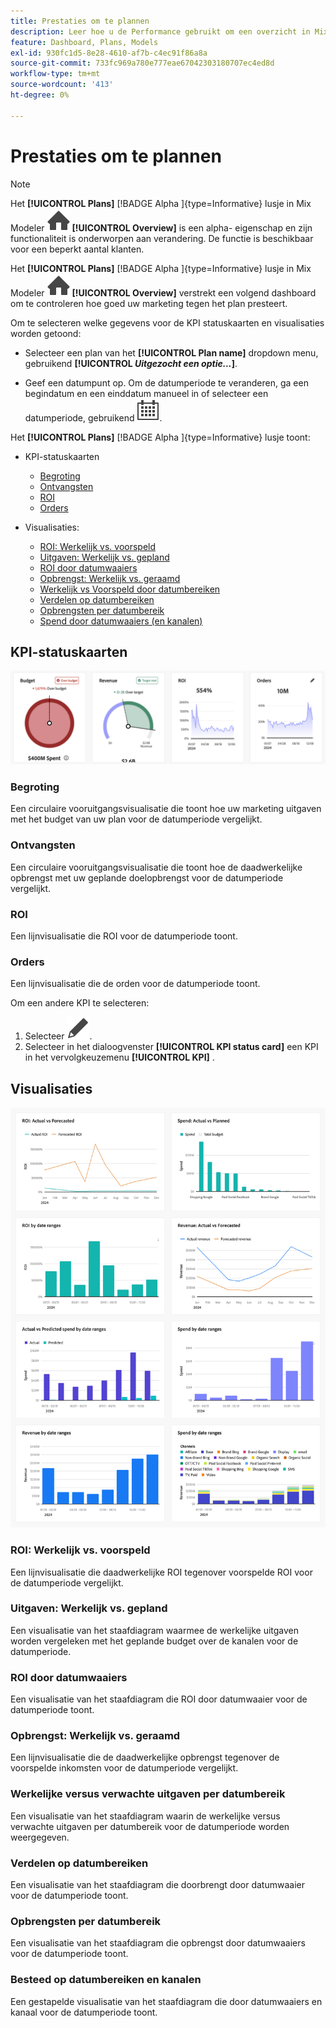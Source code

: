 ```yaml
---
title: Prestaties om te plannen
description: Leer hoe u de Performance gebruikt om een overzicht in Mix Modeler te plannen.
feature: Dashboard, Plans, Models
exl-id: 930fc1d5-8e28-4610-af7b-c4ec91f86a8a
source-git-commit: 733fc969a780e777eae67042303180707ec4ed8d
workflow-type: tm+mt
source-wordcount: '413'
ht-degree: 0%

---
```


# Prestaties om te plannen

>[!NOTE]
>
>Het **[!UICONTROL Plans]** [!BADGE  Alpha ]{type=Informative} lusje in Mix Modeler ![ Huis ](/help/assets/icons/Home.svg) **[!UICONTROL Overview]** is een alpha- eigenschap en zijn functionaliteit is onderworpen aan verandering. De functie is beschikbaar voor een beperkt aantal klanten.




Het **[!UICONTROL Plans]** [!BADGE  Alpha ]{type=Informative} lusje in Mix Modeler ![ Huis ](/help/assets/icons/Home.svg) **[!UICONTROL Overview]** verstrekt een volgend dashboard om te controleren hoe goed uw marketing tegen het plan presteert.

Om te selecteren welke gegevens voor de KPI statuskaarten en visualisaties worden getoond:

* Selecteer een plan van het **[!UICONTROL Plan name]** dropdown menu, gebruikend **[!UICONTROL _Uitgezocht een optie..._]**.

* Geef een datumpunt op. Om de datumperiode te veranderen, ga een begindatum en een einddatum manueel in of selecteer een datumperiode, gebruikend ![ Kalender ](/help/assets/icons/Calendar.svg).

Het **[!UICONTROL Plans]** [!BADGE  Alpha ]{type=Informative} lusje toont:

* KPI-statuskaarten

   * [Begroting](#budget)
   * [Ontvangsten](#revenue)
   * [ROI](#roi)
   * [Orders](#orders)

* Visualisaties:
   * [ROI: Werkelijk vs. voorspeld](#roi-actual-vs-forecasted)
   * [Uitgaven: Werkelijk vs. gepland](#spend-actual-vs-planned)
   * [ROI door datumwaaiers](#roi-by-date-ranges)
   * [Opbrengst: Werkelijk vs. geraamd](#revenue-actual-vs-forecasted)
   * [Werkelijk vs Voorspeld door datumbereiken](#actual-vs-predicted-spend-by-date-ranges)
   * [Verdelen op datumbereiken](#spend-by-date-ranges)
   * [Opbrengsten per datumbereik](#revenue-by-date-ranges)
   * [Spend door datumwaaiers (en kanalen)](#spend-by-date-ranges-and-channels)

## KPI-statuskaarten

![ KPI statuskaarten ](../assets/performance-to-plan-kpi-cards.png)


### Begroting

Een circulaire vooruitgangsvisualisatie die toont hoe uw marketing uitgaven met het budget van uw plan voor de datumperiode vergelijkt.

### Ontvangsten

Een circulaire vooruitgangsvisualisatie die toont hoe de daadwerkelijke opbrengst met uw geplande doelopbrengst voor de datumperiode vergelijkt.


### ROI

Een lijnvisualisatie die ROI voor de datumperiode toont.


### Orders

Een lijnvisualisatie die de orden voor de datumperiode toont.

Om een andere KPI te selecteren:

1. Selecteer ![ uitgeven ](/help/assets/icons/Edit.svg).
1. Selecteer in het dialoogvenster **[!UICONTROL KPI status card]** een KPI in het vervolgkeuzemenu **[!UICONTROL KPI]** .


## Visualisaties

![ Visualisatie ](../assets/performance-to-plan-visualizations.png)

### ROI: Werkelijk vs. voorspeld

Een lijnvisualisatie die daadwerkelijke ROI tegenover voorspelde ROI voor de datumperiode vergelijkt.


### Uitgaven: Werkelijk vs. gepland

Een visualisatie van het staafdiagram waarmee de werkelijke uitgaven worden vergeleken met het geplande budget over de kanalen voor de datumperiode.

### ROI door datumwaaiers

Een visualisatie van het staafdiagram die ROI door datumwaaier voor de datumperiode toont.


### Opbrengst: Werkelijk vs. geraamd

Een lijnvisualisatie die de daadwerkelijke opbrengst tegenover de voorspelde inkomsten voor de datumperiode vergelijkt.


### Werkelijke versus verwachte uitgaven per datumbereik

Een visualisatie van het staafdiagram waarin de werkelijke versus verwachte uitgaven per datumbereik voor de datumperiode worden weergegeven.


### Verdelen op datumbereiken

Een visualisatie van het staafdiagram die doorbrengt door datumwaaier voor de datumperiode toont.


### Opbrengsten per datumbereik

Een visualisatie van het staafdiagram die opbrengst door datumwaaiers voor de datumperiode toont.


### Besteed op datumbereiken en kanalen

Een gestapelde visualisatie van het staafdiagram die door datumwaaiers en kanaal voor de datumperiode toont.
